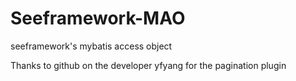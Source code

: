 <h1>
<a><span color='blue'>Seeframework-MAO</span></a>
</h1>
<p>seeframework's mybatis access object</p>
<p>Thanks to github on the developer yfyang for the pagination plugin</p>
